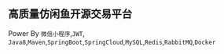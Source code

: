 ## 高质量仿闲鱼开源交易平台

Power By `微信小程序`,`JWT`, `Java8`,`Maven`,`SpringBoot`,`SpringCloud`,`MySQL`,`Redis`,`RabbitMQ`,`Docker`
